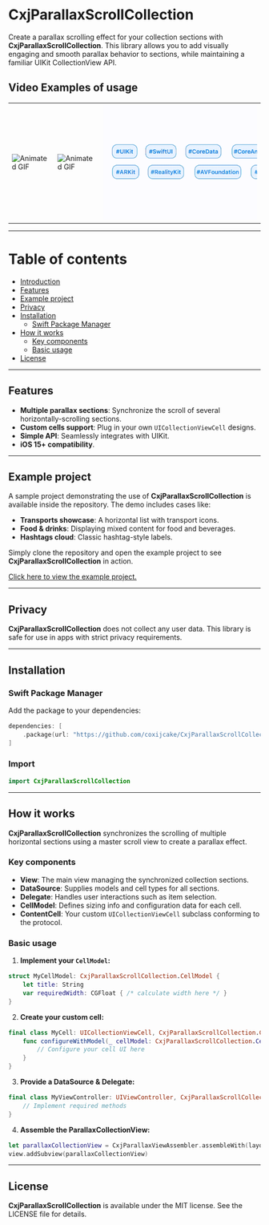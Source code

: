 # CxjParallaxScrollCollection

Create a parallax scrolling effect for your collection sections with **CxjParallaxScrollCollection**. This library allows you to add visually engaging and smooth parallax behavior to sections, while maintaining a familiar UIKit CollectionView API.

## Video Examples of usage
<table>
  <tr>
    <td>
<img src="https://raw.githubusercontent.com/coxijcake/CxjParallaxScrollCollectionExample/main/assets/example_0.gif" alt="Animated GIF" />
    </td>
    <td>
<img src="https://raw.githubusercontent.com/coxijcake/CxjParallaxScrollCollectionExample/main/assets/example_1.gif" alt="Animated GIF" />
    </td>
    <td>
<img src="https://raw.githubusercontent.com/coxijcake/CxjParallaxScrollCollectionExample/main/assets/example_2.gif" alt="Animated GIF" />
    </td>
</table>

---

# Table of contents
- [Introduction](#cxjparallaxscrollcollection)
- [Features](#features)
- [Example project](#example-project)
- [Privacy](#privacy)
- [Installation](#installation)
  - [Swift Package Manager](#swift-package-manager)
- [How it works](#how-it-works)
  - [Key components](#key-components)
  - [Basic usage](#basic-usage)
- [License](#license)

---

## Features
- **Multiple parallax sections**: Synchronize the scroll of several horizontally-scrolling sections.
- **Custom cells support**: Plug in your own `UICollectionViewCell` designs.
- **Simple API**: Seamlessly integrates with UIKit.
- **iOS 15+ compatibility**.

---

## Example project

A sample project demonstrating the use of **CxjParallaxScrollCollection** is available inside the repository. The demo includes cases like:
- **Transports showcase**: A horizontal list with transport icons.
- **Food & drinks**: Displaying mixed content for food and beverages.
- **Hashtags cloud**: Classic hashtag-style labels.

Simply clone the repository and open the example project to see **CxjParallaxScrollCollection** in action.

[Click here to view the example project.](https://github.com/coxijcake/CxjParallaxScrollCollectionExample)

---

## Privacy

**CxjParallaxScrollCollection** does not collect any user data. This library is safe for use in apps with strict privacy requirements.

---

## Installation

### Swift Package Manager
Add the package to your dependencies:
```swift
dependencies: [
    .package(url: "https://github.com/coxijcake/CxjParallaxScrollCollection", from: "1.0.1")
]
```

### Import
```swift
import CxjParallaxScrollCollection
```

---

## How it works

**CxjParallaxScrollCollection** synchronizes the scrolling of multiple horizontal sections using a master scroll view to create a parallax effect.

### Key components

- **View**: The main view managing the synchronized collection sections.
- **DataSource**: Supplies models and cell types for all sections.
- **Delegate**: Handles user interactions such as item selection.
- **CellModel**: Defines sizing info and configuration data for each cell.
- **ContentCell**: Your custom `UICollectionViewCell` subclass conforming to the protocol.

### Basic usage

1. **Implement your `CellModel`:**
```swift
struct MyCellModel: CxjParallaxScrollCollection.CellModel {
    let title: String
    var requiredWidth: CGFloat { /* calculate width here */ }
}
```

2. **Create your custom cell:**
```swift
final class MyCell: UICollectionViewCell, CxjParallaxScrollCollection.ContentCell {
    func configureWithModel(_ cellModel: CxjParallaxScrollCollection.CellModel) {
        // Configure your cell UI here
    }
}
```

3. **Provide a DataSource & Delegate:**
```swift
final class MyViewController: UIViewController, CxjParallaxScrollCollection.DataSource, CxjParallaxScrollCollection.Delegate {
    // Implement required methods
}
```

4. **Assemble the ParallaxCollectionView:**
```swift
let parallaxCollectionView = CxjParallaxViewAssembler.assembleWith(layout: layout, dataSource: self, delegate: self)
view.addSubview(parallaxCollectionView)
```

---

## License
**CxjParallaxScrollCollection** is available under the MIT license. See the LICENSE file for details.
